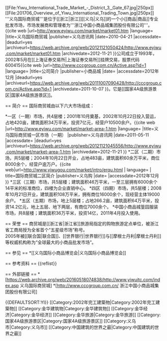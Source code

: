 [[File:Yiwu_International_Trade_Market_-_District_3,_Gate_67.jpg|250px]]
[[File:201706_Overview_of_Yiwu_International_Trading_Town.jpg|250px]]
'''义乌国际商贸城'''是位于[[浙江|浙江]][[义乌|义乌]]的一个小[[商品|商品]]专业批发市场，市场发展商和管理者为'''浙江中国小商品城集团股份有限公司'''。<ref name="商贸">{{cite web |url=http://www.eyiwu.com/market/market01.htm |language= |title=义乌国际商贸城 |publisher=义乌咨讯网 |date=2010-04-21 |accessdate= |deadurl=yes |archiveurl=https://web.archive.org/web/20121121050424/http://www.eyiwu.com/market/market01.htm |archivedate=2012-11-21 }}</ref>公司成立于1993年，2002年5月在[[上海证券交易所|上海证券交易所]]挂牌交易，股票代码600415<ref>{{cite web |url=http://www.cccgroup.com.cn/Active.asp?id=1 |language= |title=公司简介 |publisher=小商品城 |date= |accessdate=2012年12月 |deadurl=yes |archiveurl=https://web.archive.org/web/20111007090428/http://cccgroup.com.cn/Active.asp?id=1 |archivedate=2011-10-07 }}</ref>。它是[[国家4A级旅游景区|国家4A级旅游景区]]。

== 简介 ==
国际商贸城由以下六大市场组成：<ref name= "商贸"/>

*一区（一期）市场，共4层楼；2001年10月奠基，2002年10月22日投入营运，占地420亩，建筑面积34万平米，投资7亿元，经营户10500余户。<ref>{{cite web |url=http://www.eyiwu.com/market/market-area-1.htm |language= |title=义乌国际商贸城一区市场（一期） |publisher=义乌咨讯网 |date=2011-05-11 |accessdate= |deadurl=yes |archiveurl=https://web.archive.org/web/20121121045556/http://www.eyiwu.com/market/market-area-1.htm |archivedate=2012-11-21 }}</ref>
*二区（二期）市场，共5层楼；2004年10月22日开业，占地483亩，建筑面积60余万平米，商位8000余个，经营户逾万户。<ref>{{cite web|url=http://www.yiwugou.com/market/intro/erqu.html | language= | title=国际商贸城二区简介 |publisher=义乌购 |date= |accessdate=2012年12月 }}</ref>
*三区（三期）市场，共5层楼；建筑面积46万平米，一至三层拥有6000余个14平米的标准商位，四楼为企业直销中心。
*四区（四期）市场，共5层楼；2008年10月21日开业，建筑面积108万平米，拥有商位16000余个，现经营主体19000余户。
*五区（五期）市场，地上5层楼；占地266.2亩，建筑面积64万平米，投资14.2亿元，地上五层、地下两层，有商位7000余个。
*中国小商品城篁园服装市场，共8层楼；建筑面积36万平米，投资14亿，2011年4月投入使用。

== 荣誉 ==
商贸城是[[浙江省|浙江省]]旅游局指定的购物旅游定点单位，被浙江省工商局授为全省首个“五星级市场”称号。<ref name= "商贸"/><br />
2005年被[[联合国|联合国]]、[[世界银行|世界银行]]与[[摩根士丹利|摩根士丹利]]等权威机构称为“全球最大的小商品批发市场”。

== 参见 ==
*[[义乌国际小商品博览会|义乌国际小商品博览会]]

== 参考资料 ==
{{reflist}}

== 外部链接 ==
*[https://web.archive.org/web/20160518074838/http://www.yiwuitc.com/index.asp 义乌国际商贸城]
*[http://www.cccgroup.com.cn/ 浙江中国小商品城集团股份有限公司]

{{DEFAULTSORT:YI}}
[[Category:2002年完工建築物|Category:2002年完工建築物]]
[[Category:金华建筑物|Category:金华建筑物]]
[[Category:金华经济|Category:金华经济]]
[[Category:金华旅游|Category:金华旅游]]
[[Category:国家4A级旅游景区|Category:国家4A级旅游景区]]
[[Category:义乌市|Category:义乌市]]
[[Category:中国建筑的世界之最|Category:中国建筑的世界之最]]